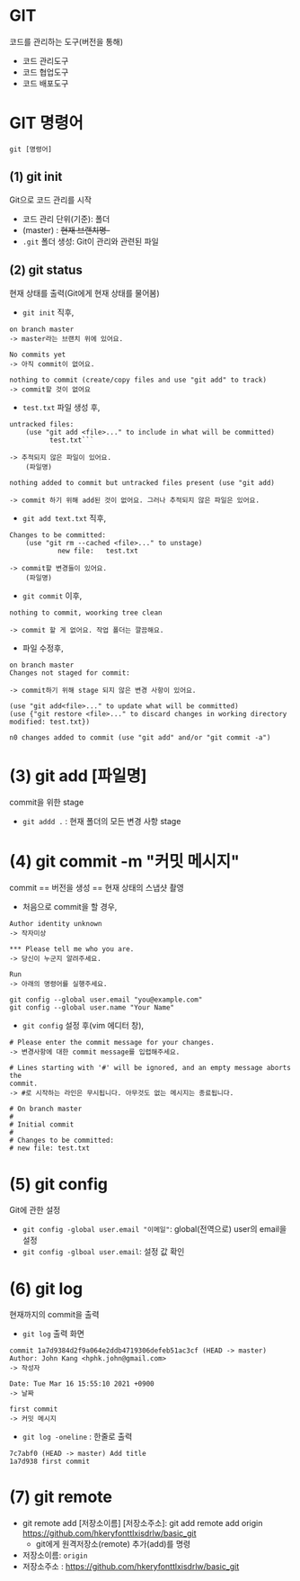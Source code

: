 # GIT

코드를 관리하는 도구(버전을 통해)
- 코드 관리도구
- 코드 협업도구
- 코드 배포도구

# GIT 명령어
`git [명령어]`

## (1) git init
Git으로 코드 관리를 시작
- 코드 관리 단위(기준): 폴더
- (master) : ~~현재 브랜치명-~~
- `.git`  폴더 생성: Git이 관리와 관련된 파일

## (2) git status
현재 상태를 출력(Git에게 현재 상태를 물어봄)
- `git init` 직후,

```
on branch master
-> master라는 브랜치 위에 있어요.

No commits yet
-> 아직 commit이 없어요.

nothing to commit (create/copy files and use "git add" to track)
-> commit할 것이 없어요
```

- `test.txt` 파일 생성 후,

```
untracked files:
    (use "git add <file>..." to include in what will be committed)
          test.txt```

-> 추적되지 않은 파일이 있어요.
    (파일명)

nothing added to commit but untracked files present (use "git add)

-> commit 하기 위해 add된 것이 없어요. 그러나 추적되지 않은 파일은 있어요.
```

- `git add text.txt` 직후,


```  
Changes to be committed:
    (use "git rm --cached <file>..." to unstage)
            new file:   test.txt

-> commit할 변경들이 있어요.
    (파일명)
```

- `git commit` 이후,

```
nothing to commit, woorking tree clean

-> commit 할 게 없어요. 작업 폴더는 깔끔해요.
```

- 파일 수정후,

```
on branch master
Changes not staged for commit:

-> commit하기 위해 stage 되지 않은 변경 사항이 있어요.

(use "git add<file>..." to update what will be committed)
(use {"git restore <file>..." to discard changes in working directory modified: test.txt})

n0 changes added to commit (use "git add" and/or "git commit -a")
```

# (3) git add [파일명]

commit을 위한 stage
- `git addd .` : 현재 폴더의 모든 변경 사항 stage

# (4) git commit -m "커밋 메시지"

commit == 버전을 생성 == 현재 상태의 스냅샷 촬영
- 처음으로 commit을 할 경우,

```
Author identity unknown
-> 작자미상

*** Please tell me who you are.
-> 당신이 누군지 알려주세요.

Run
-> 아래의 명령어를 실행주세요.

git config --global user.email "you@example.com"
git config --global user.name "Your Name"
```

- `git config` 설정 후(vim 에디터 창),
```
# Please enter the commit message for your changes.
-> 변경사항에 대한 commit message를 입렵해주세요.

# Lines starting with '#' will be ignored, and an empty message aborts the
commit.
-> #로 시작하는 라인은 무시됩니다. 아무것도 없는 메시지는 종료됩니다.

# On branch master
#
# Initial commit
#
# Changes to be committed:
# new file: test.txt
```

# (5) git config
Git에 관한 설정
- `git config -global user.email "이메일"`: global(전역으로) user의 email을 설정
- `git config -glboal user.email`: 설정 값 확인


# (6) git log
현재까지의 commit을 출력
- `git log` 출력 화면
```
commit 1a7d9384d2f9a064e2ddb4719306defeb51ac3cf (HEAD -> master)
Author: John Kang <hphk.john@gmail.com>
-> 작성자

Date: Tue Mar 16 15:55:10 2021 +0900
-> 날짜

first commit
-> 커밋 메시지
```

- `git log -oneline` : 한줄로 출력
```
7c7abf0 (HEAD -> master) Add title
1a7d938 first commit
```

# (7) git remote
- git remote add [저장소이름] [저장소주소]: git add remote add origin https://github.com/hkeryfonttlxisdrlw/basic_git
    - git에게 원격저장소(remote) 추가(add)를 명령
- 저장소이름: `origin`
- 저장소주소 : https://github.com/hkeryfonttlxisdrlw/basic_git